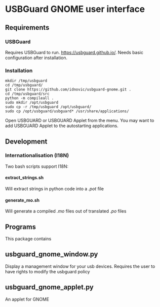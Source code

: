 # USBGuard GNOME user interface

## Requirements

### USBGuard

Requires USBGuard to run. https://usbguard.github.io/.
Needs basic configuration after installation.


### Installation

```
mkdir /tmp/usbguard
cd /tmp/usbguard/
git clone https://github.com/idnovic/usbguard-gnome.git .
cd /tmp/usbguard/src
python -m compileall .
sudo mkdir /opt/usbguard
sudo cp -r /tmp/usbguard /opt/usbguard/
sudo cp /opt/usbguard/usbguard* /usr/share/applications/
``` 
Open USBGUARD or USBGUARD Applet from the menu.
You may want to add USBGUARD Applet to the autostarting applications.


## Development

### Internationalisation (I18N)

Two bash scripts support I18N:

#### extract_strings.sh

Will extract strings in python code into a *.pot* file

#### generate_mo.sh

Will generate a compiled *.mo* files out of translated *.po* files

## Programs

This package contains

## usbguard_gnome_window.py

Display a management window for your usb devices. Requires the user to have rights to modify the usbguard policy

## usbguard_gnome_applet.py

An applet for GNOME
